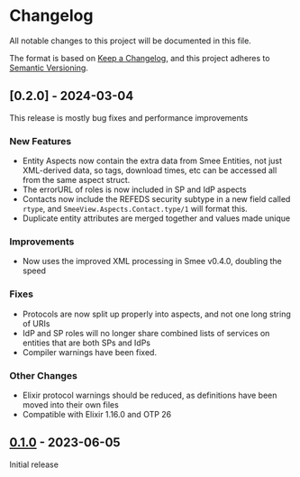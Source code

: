 # Changelog
All notable changes to this project will be documented in this file.

The format is based on [Keep a Changelog](https://keepachangelog.com/en/1.0.0/),
and this project adheres to [Semantic Versioning](https://semver.org/spec/v2.0.0.html).

## [0.2.0] - 2024-03-04

This release is mostly bug fixes and performance improvements

### New Features
- Entity Aspects now contain the extra data from Smee Entities, not just XML-derived data, so tags, download times, etc
  can be accessed all from the same aspect struct. 
- The errorURL of roles is now included in SP and IdP aspects
- Contacts now include the REFEDS security subtype in a new field called `rtype`, and `SmeeView.Aspects.Contact.type/1`
  will format this.
- Duplicate entity attributes are merged together and values made unique

### Improvements
- Now uses the improved XML processing in Smee v0.4.0, doubling the speed

### Fixes
- Protocols are now split up properly into aspects, and not one long string of URIs
- IdP and SP roles will no longer share combined lists of services on entities that are both SPs and IdPs
- Compiler warnings have been fixed. 

### Other Changes
- Elixir protocol warnings should be reduced, as definitions have been moved into their own files
- Compatible with Elixir 1.16.0 and OTP 26

## [0.1.0] - 2023-06-05
Initial release


[0.1.0]: https://github.com/Digital-Identity-Labs/smee_view/compare/releases/tag/0.1.0
